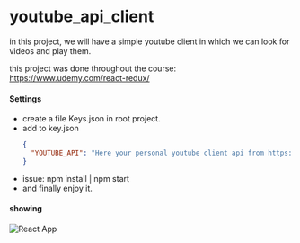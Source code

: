 # youtube_api_client
in this project, we will have a simple youtube client in which we can look for videos and play them.

this project was done throughout the course: https://www.udemy.com/react-redux/
#### Settings 
* create a file Keys.json in root project.
* add to key.json  
    ``` json
    {
      "YOUTUBE_API": "Here your personal youtube client api from https://console.developers.google.com"
    }
    ```
* issue: npm install | npm start
* and finally enjoy it.
#### showing
![React App](https://raw.githubusercontent.comxcerox/youtube_api_client/master/showroom/use_case_youtube_api_client.gif)